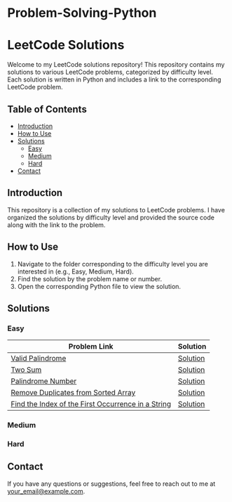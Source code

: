 # Problem-Solving-Python

# LeetCode Solutions

Welcome to my LeetCode solutions repository! This repository contains my solutions to various LeetCode problems, categorized by difficulty level. Each solution is written in Python and includes a link to the corresponding LeetCode problem.

## Table of Contents

- [Introduction](#introduction)
- [How to Use](#how-to-use)
- [Solutions](#solutions)
  - [Easy](#easy)
  - [Medium](#medium)
  - [Hard](#hard)
- [Contact](#contact)

## Introduction

This repository is a collection of my solutions to LeetCode problems. I have organized the solutions by difficulty level and provided the source code along with the link to the problem.

## How to Use

1. Navigate to the folder corresponding to the difficulty level you are interested in (e.g., Easy, Medium, Hard).
2. Find the solution by the problem name or number.
3. Open the corresponding Python file to view the solution.

## Solutions

### Easy

| Problem Link | Solution |
| ------------ | -------- |
| [Valid Palindrome](https://leetcode.com/problems/valid-palindrome/) | [Solution](solutions/easy/valid_palindrome.py) |
| [Two Sum](https://leetcode.com/problems/two-sum/) | [Solution](solutions/easy/two_sum.py) |
| [Palindrome Number](https://leetcode.com/problems/palindrome-number/) | [Solution](solutions/easy/palindrome_number.py) |
| [Remove Duplicates from Sorted Array](https://leetcode.com/problems/remove-duplicates-from-sorted-array/) | [Solution](solutions/easy/remove_duplicates_sorted_array.py) |
| [Find the Index of the First Occurrence in a String](https://leetcode.com/problems/find-the-index-of-the-first-occurrence-in-a-string/) | [Solution](solutions/easy/find_index_first_occurrence.py) |

### Medium

<!-- Add Medium difficulty solutions here -->

### Hard

<!-- Add Hard difficulty solutions here -->

## Contact

If you have any questions or suggestions, feel free to reach out to me at [your_email@example.com](mailto:your_email@example.com).

